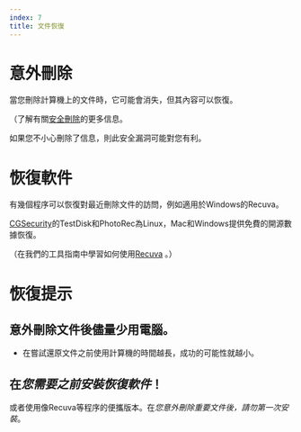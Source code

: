 ```yaml
---
index: 7
title: 文件恢復
---
```

# 意外刪除

當您刪除計算機上的文件時，它可能會消失，但其內容可以恢復。

（了解有關[安全刪除](umbrella://information/safely-deleting)的更多信息。

如果您不小心刪除了信息，則此安全漏洞可能對您有利。

# 恢復軟件

有幾個程序可以恢復對最近刪除文件的訪問，例如適用於Windows的Recuva。

[CGSecurity](www.cgsecurity.org/)的TestDisk和PhotoRec為Linux，Mac和Windows提供免費的開源數據恢復。

（在我們的工具指南中學習如何使用[Recuva](umbrella://tools/files/s_recuva.md) 。）

# 恢復提示

## 意外刪除文件後儘量少用電腦。

*   在嘗試還原文件之前使用計算機的時間越長，成功的可能性就越小。

## 在*您需要之前安裝恢復軟件*！

或者使用像Recuva等程序的便攜版本。在*您意外刪除重要文件後，請勿第一次安裝*。